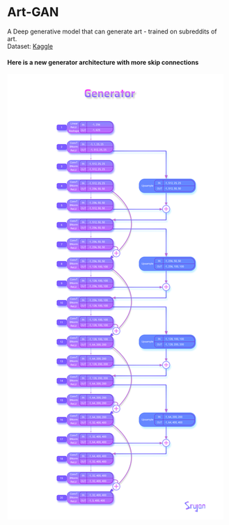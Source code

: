 # Art-GAN
A Deep generative model that can generate art - trained on subreddits of art.<br>
Dataset: [Kaggle](https://www.kaggle.com/suddalasrujan/art-for-generative-modelling-images)<br>

#### Here is a new generator architecture with more skip connections
![Generator GAN](./images/Generator.png)
